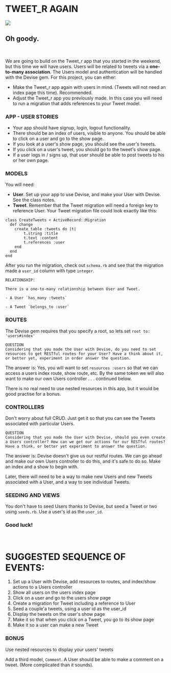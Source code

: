 # TWEET_R AGAIN

![](http://40.media.tumblr.com/849d9cbb8f130e43a3d1405e2992aca5/tumblr_inline_nx1g3ppzBs1rxiizg_400.jpg)

## Oh goody.
</br>

We are going to build on the Tweet_r app that you started in the weekend, but this time we will have users. Users will be related to tweets via a **one-to-many association**. The Users model and authentication will be handled with the Devise gem. For this project, you can either:

- Make the Tweet_r app again with users in mind. (Tweets will not need an index page this time). Recommended.
- Adjust the Tweet_r app you previously made. In this case you will need to run a migration that adds references to your Tweet model.


### APP - USER STORIES

- Your app should have signup, login, logout functionality.
- There should be an index of users, visible to anyone. You should be able to click on a user and go to the show page.
- If you look at a user's show page, you should see the user's tweets.
- If you click on a user's tweet, you should go to the tweet's show page.
- If a user logs in / signs up, that user should be able to post tweets to his or her own page.


### MODELS
You will need:

- **User**. Set up your app to use Devise, and make your User with Devise. See the class notes.
- **Tweet**. Remember that the Tweet migration will need a foreign key to reference User. Your Tweet migration file could look exactly like this:

```
class CreateTweets < ActiveRecord::Migration
  def change
    create_table :tweets do |t|
    	t.string :title
    	t.text :content
    	t.references :user
    end
  end
end
```

After you run the migration, check out `schema.rb` and see that the migration made a `user_id` column with type `integer`. 


```
RELATIONSHIP:

There is a one-to-many relationship between User and Tweet.

- A User `has_many :tweets`

- A Tweet `belongs_to :user`

```


### ROUTES

The Devise gem requires that you specify a root, so lets set `root to: 'users#index'` 

```
QUESTION
Considering that you made the User with Devise, do you need to set resources to get RESTful routes for your User? Have a think about it, or better yet, experiment in order answer the question.
```

The answer is: Yes, you will want to set `resources :users` so that we can access a users index route, show route, etc. By the same token we will also want to make our own Users controller . . . continued below.

There is no real need to use nested resources in this app, but it would be good practise for a bonus.



### CONTROLLERS
Don't worry about full CRUD. Just get it so that you can see the Tweets associated with particular Users.

```
QUESTION
Considering that you made the User with Devise, should you even create a Users controller? How can we get our actions for our RESTful routes? Have a think, or better yet experiment to answer the question.
```

The answer is: Devise doesn't give us our restful routes. We can go ahead and make our own Users controller to do this, and it's safe to do so. Make an index and a show to begin with.

Later, there will need to be a way to make new Users and new Tweets associated with a User, and a way to see individual Tweets.


### SEEDING AND VIEWS

You don't have to seed Users thanks to Devise, but seed a Tweet or two using `seeds.rb`. Use a user's id as the `user_id`.

### Good luck!

</br>


# SUGGESTED SEQUENCE OF EVENTS:

1. Set up a User with Devise, add resources to routes, and index/show actions to a Users controller
2. Show all users on the users index page
3. Click on a user and go to the users show page
4. Create a migration for Tweet including a reference to User
5. Seed a couple'a tweets, using a user id as the user_id
6. Display the tweets on the user's show page
7. Make it so that when you click on a Tweet, you go to its show page
8. Make it so a user can make a new Tweet


### BONUS

Use nested resources to display your users' tweets

Add a third model, `Comment`. A User should be able to make a comment on a tweet. (More complicated than it sounds).














